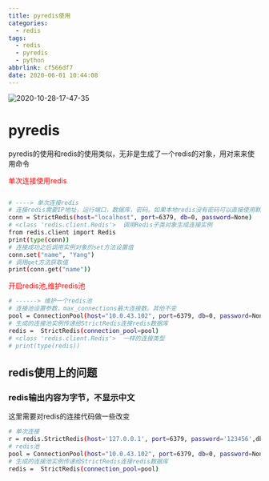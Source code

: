 ```yaml
---
title: pyredis使用
categories:
  - redis
tags:
  - redis
  - pyredis
  - python
abbrlink: cf566df7
date: 2020-06-01 10:44:08
---
```


![2020-10-28-17-47-35](http://noback.upyun.com/2020-10-28-17-47-35.png)
<!-- more -->


# pyredis
pyredis的使用和redis的使用类似，无非是生成了一个redis的对象，用对来来使用命令

<font color='red'>单次连接使用redis</font>

```bash

# ----> 单次连接redis
# 连接redis需要IP地址，运行端口，数据库，密码。如果本地redis没有密码可以直接使用默认值
conn = StrictRedis(host="localhost", port=6379, db=0, password=None)
# <class 'redis.client.Redis'>  调用Redis子类对象生成连接实例
from redis.client import Redis
print(type(conn))
# 连接成功之后调用实例对象的set方法设置值
conn.set("name", "Yang")
# 调用get方法获取值
print(conn.get("name"))
```


<font color='red'>开启redis池,维护redis池</font>

```bash
# ------> 维护一个redis池
# 连接池设置参数，max_connections最大连接数。其他不变
pool = ConnectionPool(host="10.0.43.102", port=6379, db=0, password=None, max_connections=5,decode_responses=True,encoding='utf-8')
# 生成的连接池实例传递给StrictRedis连接redis数据库
redis =  StrictRedis(connection_pool=pool)
# <class 'redis.client.Redis'>  一样的连接类型
# print(type(redis))
```



## redis使用上的问题

### redis输出内容为字节，不显示中文
这里需要对redis的连接代码做一些改变
```bash
# 单次连接
r = redis.StrictRedis(host='127.0.0.1', port=6379, password='123456',db=1, decode_responses=True,encoding='utf-8')
# redis池
pool = ConnectionPool(host="10.0.43.102", port=6379, db=0, password=None, max_connections=5,decode_responses=True,encoding='utf-8')
# 生成的连接池实例传递给StrictRedis连接redis数据库
redis =  StrictRedis(connection_pool=pool)
```



